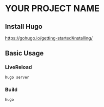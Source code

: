 # YOUR PROJECT NAME

## Install Hugo

https://gohugo.io/getting-started/installing/

## Basic Usage

### LiveReload

```
hugo server
```

### Build

```
hugo
```

##

